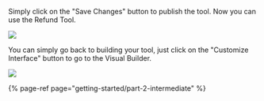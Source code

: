 Simply click on the "Save Changes" button to publish the tool. Now you can use the Refund Tool.

![](https://gblobscdn.gitbook.com/assets%2F-LQ08RFAKZvFADEiXKFy%2F-MGIossR6NYfMb0smhvv%2F-MGIr1SOIH1yr5DKNIYR%2FGIF25.gif?alt=media&token=c88afd2f-a7ab-40e2-92a2-2aee26a405d4)

You can simply go back to building your tool, just click on the "Customize Interface" button to go to the Visual Builder.

![](https://gblobscdn.gitbook.com/assets%2F-LQ08RFAKZvFADEiXKFy%2F-MGIossR6NYfMb0smhvv%2F-MGIsDcODRzyFUCFLi5i%2FGIF26.gif?alt=media&token=cd3df317-c9f5-4694-8d88-9c5f88ff13dc)

{% page-ref page="getting-started/part-2-intermediate" %}

